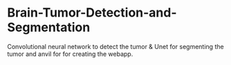 # Brain-Tumor-Detection-and-Segmentation
Convolutional neural network to detect the tumor & Unet for segmenting the tumor and anvil for for creating the webapp.
